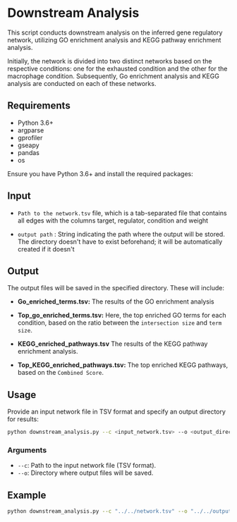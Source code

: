 
# Downstream Analysis

This script conducts downstream analysis on the inferred gene regulatory network, utilizing GO enrichment analysis and KEGG pathway enrichment analysis.

Initially, the network is divided into two distinct networks based on the respective conditions: one for the exhausted condition and the other for the macrophage condition. Subsequently, Go enrichment analysis and KEGG analysis are conducted on each of these networks.


## Requirements

- Python 3.6+
- argparse
- gprofiler
- gseapy
- pandas
- os

Ensure you have Python 3.6+ and install the required packages:

## Input

- `Path to the network.tsv` file, which is a tab-separated file that contains all edges with the columns target, regulator, condition and weight 

- `output path` : String indicating the path where the output will be stored. The directory doesn't have to exist beforehand; it will be automatically created if it doesn't


## Output

The output files will be saved in the specified directory. These will include:

- **Go_enriched_terms.tsv:** The results of the GO enrichment analysis
  
- **Top_go_enriched_terms.tsv:** Here, the top enriched GO terms for each condition, based on the ratio between the `intersection size` and `term size`.
  
- **KEGG_enriched_pathways.tsv** The results of the KEGG pathway enrichment analysis.
  
- **Top_KEGG_enriched_pathways.tsv:** The top enriched KEGG pathways, based on the `Combined Score`.


## Usage

Provide an input network file in TSV format and specify an output directory for results:

```bash
python downstream_analysis.py --c <input_network.tsv> --o <output_directory>
```

### Arguments

- `--c`: Path to the input network file (TSV format).
- `--o`: Directory where output files will be saved.

## Example

```bash
python downstream_analysis.py --c "../../network.tsv" --o "../../output"
```
